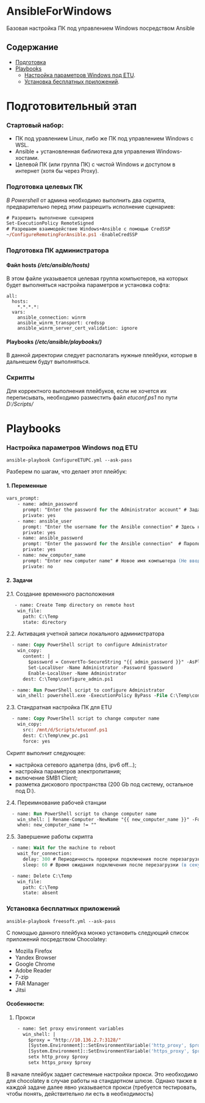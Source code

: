 # AnsibleForWindows
Базовая настройка ПК под управлением Windows посредством Ansible

## Содержание
+ [Подготовка](#подготовительный-этап)
+ [Playbooks](#playbooks)
  - [Настройка параметров Windows под ETU](#настройка-параметров-windows-под-etu).
  - [Установка бесплатных приложений](#установка-бесплатных-приложений).


# Подготовительный этап
### Стартовый набор:

- ПК под уравлением Linux, либо же ПК под управлением Windows с WSL.
- Ansible + установленная библиотека для управления Windows-хостами.
- Целевой ПК (или группа ПК) с чистой Windows и доступом в интернет (хотя бы через Proxy).

### Подготовка целевых ПК
*В Powershell* от админа необходимо выполнить два скрипта, предварительно перед этим разрешить исполнение сценариев:
```ps
# Разрешить выполнение сценариев
Set-ExecutionPolicy RemoteSigned
# Разрешаем взаимодействие Windows+Ansible с помощью CredSSP
~/ConfigureRemotingForAnsible.ps1 -EnableCredSSP
```
### Подготовка ПК администратора
#### Файл hosts *(/etc/ansible/hosts)*
В этом файле указывается целевая группа компьютеров, на которых будет выполняться настройка параметров и установка софта:
```
all:
  hosts:
    *.*.*.*:
  vars:
    ansible_connection: winrm
    ansible_winrm_transport: credssp
    ansible_winrm_server_cert_validation: ignore
```

#### Playbooks *(/etc/ansible/playbooks/)*
В данной директории следует располагать нужные плейбуки, которые в дальнешем будут выполняться.

### Скрипты
Для корректного выполнения плейбуков, если не хочется их переписывать, необходимо разместить файл *etuconf.ps1* по пути *D:/Scripts/*

# Playbooks
### Настройка параметров Windows под ETU
```
ansible-playbook ConfigureETUPC.yml --ask-pass
```
Разберем по шагам, что делает этот плейбук:
#### 1. Переменные
```ps
vars_prompt:
    - name: admin_password
      prompt: "Enter the password for the Administrator account" # Задаем пароль для локального администратора
      private: yes
    - name: ansible_user
      prompt: "Enter the username for the Ansible connection" # Здесь нужно указать пользовтеля для подключения. Если рабочая станция в домене - подойдет доменный админ, иначе - можно выполнить под автоматически созданной при установке системы учеткой User\Test
      private: yes
    - name: ansible_password
      prompt: "Enter the password for the Ansible connection"  # Пароль от учетки, от имени которой будет выполняться плейбук
      private: yes
    - name: new_computer_name
      prompt: "Enter new computer name" # Новое имя компьютера (Не вводит в домен, но если комп уже в домене, то с правами доменного админа имя будет изменено)
      private: no
```
#### 2. Задачи

2.1. Создание временного расположения
```ps
   - name: Create Temp directory on remote host
    win_file:
      path: C:\Temp
      state: directory
```
2.2. Активация учетной записи локального администратора
```ps
  - name: Copy PowerShell script to configure Administrator
    win_copy:
      content: |
        $password = ConvertTo-SecureString "{{ admin_password }}" -AsPlainText -Force
        Set-LocalUser -Name Administrator -Password $password
        Enable-LocalUser -Name Administrator
      dest: C:\Temp\configure_admin.ps1

  - name: Run PowerShell script to configure Administrator
    win_shell: powershell.exe -ExecutionPolicy ByPass -File C:\Temp\configure_admin.ps1
```
2.3. Стандратная настройка ПК для ETU
```ps
  - name: Copy PowerShell script to change computer name
    win_copy:
      src: /mnt/d/Scripts/etuconf.ps1
      dest: C:\Temp\new_pc.ps1
      force: yes
```
Скрипт выполнит следующее:
- настрйока сетевого адапетра (dns, ipv6 off...);
- настройка параметров электропитания;
- включение SMB1 Client;
- разметка дискового пространства (200 Gb под систему, остальное под D:).
 
2.4. Переимнование рабочей станции
```ps
  - name: Run PowerShell script to change computer name
    win_shell: | Rename-Computer -NewName "{{ new_computer_name }}" -Force -Restart
    when: new_computer_name != ""
```
2.5. Завершение работы скрипта
```ps
  - name: Wait for the machine to reboot
    wait_for_connection:
      delay: 300 # Периодичность проверки подключения после перезагрузки (в секундах)
      sleep: 60 # Время ожидания подключения после перезагрузки (в секундах), в данном случае 5 минут

  - name: Delete C:\Temp
    win_file:
      path: C:\Temp
      state: absent
```
### Установка бесплатных приложений
```
ansible-playbook freesoft.yml --ask-pass
```
С помощью данного плейбука монжо установить следующий список приложений посредством Chocolatey:
- Mozilla Firefox
- Yandex Browser
- Google Chrome
- Adobe Reader
- 7-zip
- FAR Manager
- Jitsi

#### Особенности:
1. Прокси
```ps
    - name: Set proxy environment variables
      win_shell: |
        $proxy = "http://10.136.2.7:3128/"
        [System.Environment]::SetEnvironmentVariable('http_proxy', $proxy, 'Machine')
        [System.Environment]::SetEnvironmentVariable('https_proxy', $proxy, 'Machine')
        setx http_proxy $proxy
        setx https_proxy $proxy
```
В начале плейбук задает системные настройки прокси. Это необходимо для chocolatey в случае работы на стандартном шлюзе.
Однако также в каждой задаче далее явно указывается прокси (требуется тестировать, чтобы понять, действительно ли есть в необходимость)

